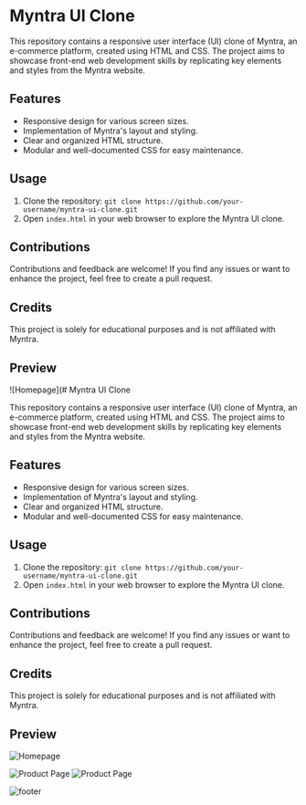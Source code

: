 # Myntra UI Clone

This repository contains a responsive user interface (UI) clone of Myntra, an e-commerce platform, created using HTML and CSS. The project aims to showcase front-end web development skills by replicating key elements and styles from the Myntra website.

## Features

- Responsive design for various screen sizes.
- Implementation of Myntra's layout and styling.
- Clear and organized HTML structure.
- Modular and well-documented CSS for easy maintenance.

## Usage

1. Clone the repository: `git clone https://github.com/your-username/myntra-ui-clone.git`
2. Open `index.html` in your web browser to explore the Myntra UI clone.

## Contributions

Contributions and feedback are welcome! If you find any issues or want to enhance the project, feel free to create a pull request.

## Credits

This project is solely for educational purposes and is not affiliated with Myntra.

## Preview

![Homepage](# Myntra UI Clone

This repository contains a responsive user interface (UI) clone of Myntra, an e-commerce platform, created using HTML and CSS. The project aims to showcase front-end web development skills by replicating key elements and styles from the Myntra website.

## Features

- Responsive design for various screen sizes.
- Implementation of Myntra's layout and styling.
- Clear and organized HTML structure.
- Modular and well-documented CSS for easy maintenance.

## Usage

1. Clone the repository: `git clone https://github.com/your-username/myntra-ui-clone.git`
2. Open `index.html` in your web browser to explore the Myntra UI clone.

## Contributions

Contributions and feedback are welcome! If you find any issues or want to enhance the project, feel free to create a pull request.

## Credits

This project is solely for educational purposes and is not affiliated with Myntra.

## Preview

![Homepage]([url/to/your/homepage-image.jpg](https://www.dropbox.com/scl/fi/xn4h9kqy2zyh5t59ip5au/myntra-ui-clone1.png?rlkey=vzvxu628em7ptcecmdug6b4rx&dl=0)https://www.dropbox.com/scl/fi/xn4h9kqy2zyh5t59ip5au/myntra-ui-clone1.png?rlkey=vzvxu628em7ptcecmdug6b4rx&dl=0)

![Product Page]([url/to/your/product-page-image.jpg](https://www.dropbox.com/scl/fi/tp453y68kikvx3zuf0i6i/myntra-ui-clone2.png?rlkey=iqjttzwmhsngr2dg90dxlqy8e&dl=0)https://www.dropbox.com/scl/fi/tp453y68kikvx3zuf0i6i/myntra-ui-clone2.png?rlkey=iqjttzwmhsngr2dg90dxlqy8e&dl=0)
![Product Page]([url/to/your/product-page-image.jpg](https://www.dropbox.com/scl/fi/4xk0ju73hzgo3dv9boitb/myntra-ui-clone3.png?rlkey=78znghrk2xvat5eb0wr8e87qg&dl=0)https://www.dropbox.com/scl/fi/4xk0ju73hzgo3dv9boitb/myntra-ui-clone3.png?rlkey=78znghrk2xvat5eb0wr8e87qg&dl=0)


![footer]([url/to/your/product-page-image.jpg](https://www.dropbox.com/scl/fi/rcyk3k9k8n8790zljpekn/myntra-ui-clone4.png?rlkey=j0wj5sf6lrwvioc3w1561giod&dl=0)https://www.dropbox.com/scl/fi/rcyk3k9k8n8790zljpekn/myntra-ui-clone4.png?rlkey=j0wj5sf6lrwvioc3w1561giod&dl=0)

